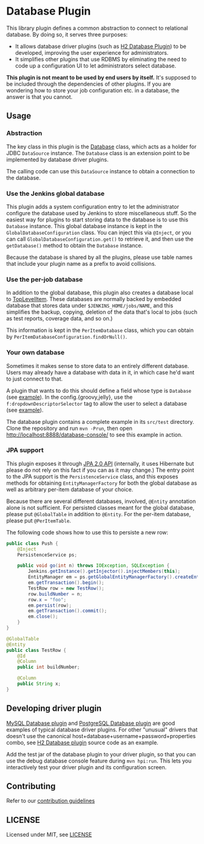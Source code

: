 # Database Plugin

This library plugin defines a common abstraction to connect to
relational database. By doing so, it serves three purposes:

-   It allows database driver plugins (such as [H2 Database
    Plugin](https://plugins.jenkins.io/database-h2/))
    to be developed, improving the user experience for administrators.
-   It simplifies other plugins that use RDBMS by eliminating the need
    to code up a configuration UI to let administrators select database.

**This plugin is not meant to be used by end users by itself.** It's
supposed to be included through the dependencies of other plugins. If
you are wondering how to store your job configuration etc. in a
database, the answer is that you cannot.

## Usage

### Abstraction

The key class in this plugin is the
[Database](https://github.com/jenkinsci/database-plugin/blob/master/src/main/java/org/jenkinsci/plugins/database/Database.java)
class, which acts as a holder for JDBC `DataSource` instance. The
`Database` class is an extension point to be implemented by database
driver plugins.

The calling code can use this `DataSource` instance to obtain a
connection to the database.

### Use the Jenkins global database

This plugin adds a system configuration entry to let the administrator
configure the database used by Jenkins to store miscellaneous stuff. So
the easiest way for plugins to start storing data to the database is to
use this `Database` instance. This global database instance is kept in
the `GlobalDatabaseConfiguration` class. You can inject this via
`@Inject`, or you can call `GlobalDatabaseConfiguration.get()` to
retrieve it, and then use the `getDatabase()` method to obtain the
`Database` instance.

Because the database is shared by all the plugins, please use table
names that include your plugin name as a prefix to avoid collisions.

### Use the per-job database

In addition to the global database, this plugin also creates a database
local to
[TopLevelItem](https://javadoc.jenkins-ci.org/byShortName/TopLevelItem).
These databases are normally backed by embedded database that stores
data under `$JENKINS_HOME/jobs/NAME`, and this simplifies the backup,
copying, deletion of the data that's local to jobs (such as test
reports, coverage data, and so on.)

This information is kept in the `PerItemDatabase` class, which you can
obtain by `PerItemDatabaseConfiguration.findOrNull()`.

### Your own database

Sometimes it makes sense to store data to an entirely different
database. Users may already have a database with data in it, in which case he'd want to
just connect to that.

A plugin that wants to do this should define a field whose type is
`Database` (see
[example](https://github.com/jenkinsci/database-plugin/blob/master/src/test/java/org/jenkinsci/plugins/database/Sample.java)).
In the config.{groovy,jelly}, use the `f:dropdownDescriptorSelector` tag
to allow the user to select a database (see
[example](https://github.com/jenkinsci/database-plugin/blob/master/src/test/resources/org/jenkinsci/plugins/database/Sample/config.groovy)).

The database plugin contains a complete example in its `src/test`
directory. Clone the repository and run `mvn -Prun`, then open
<http://localhost:8888/database-console/> to see this example in action.

### JPA support

This plugin exposes it through [JPA 2.0
API](http://en.wikipedia.org/wiki/Java_Persistence_API) (internally, it
uses Hibernate but please do not rely on this fact if you can as it may
change.) The entry point to the JPA support is the `PersistenceService`
class, and this exposes methods for obtaining `EntityManagerFactory` for
both the global database as well as arbitrary per-item database of your
choice.

Because there are several different databases, involved, `@Entity`
annotation alone is not sufficient. For persisted classes meant for the
global database, please put `@GlobalTable` in addition to `@Entity`. For
the per-item database, please put `@PerItemTable`.

The following code shows how to use this to persiste a new row:

```java
public class Push {
    @Inject
    PersistenceService ps;

    public void go(int n) throws IOException, SQLException {
        Jenkins.getInstance().getInjector().injectMembers(this);
        EntityManager em = ps.getGlobalEntityManagerFactory().createEntityManager();
        em.getTransaction().begin();
        TestRow row = new TestRow();
        row.buildNumber = n;
        row.x = "foo";
        em.persist(row);
        em.getTransaction().commit();
        em.close();
    }
}

@GlobalTable
@Entity
public class TestRow {
    @Id
    @Column
    public int buildNumber;

    @Column
    public String x;
}
```

## Developing driver plugin

[MySQL Database
plugin](https://plugins.jenkins.io/database-mysql/)
and [PostgreSQL Database
plugin](https://plugins.jenkins.io/database-postgresql/)
are good examples of typical database driver plugins. For other "unusual"
drivers that doesn't use the canonical
host+database+username+password+properties combo, see [H2 Database
plugin](https://plugins.jenkins.io/database-h2/)
source code as an example.

Add the test jar of the database plugin to your driver plugin, so that
you can use the debug database console feature during `mvn hpi:run`.
This lets you interactively test your driver plugin and its
configuration screen.

## Contributing

Refer to our [contribution guidelines](https://github.com/jenkinsci/.github/blob/master/CONTRIBUTING.md)

## LICENSE

Licensed under MIT, see [LICENSE](LICENSE.md)
